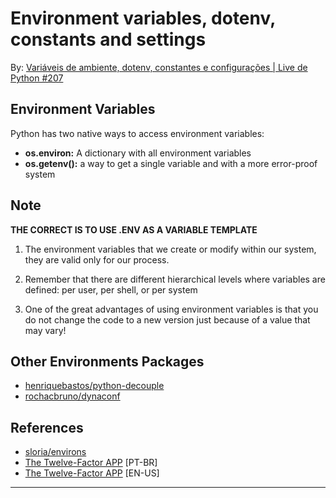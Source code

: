 # Environment variables, dotenv, constants and settings

By: [Variáveis de ambiente, dotenv, constantes e configurações | Live de Python #207](https://www.youtube.com/watch?v=DiiKff1z2Yw&t=1372s)

## Environment Variables

Python has two native ways to access environment variables:
- **os.environ:** A dictionary with all environment variables
- **os.getenv():** a way to get a single variable and with a more error-proof system

## Note

**THE CORRECT IS TO USE .ENV AS A VARIABLE TEMPLATE**

1. The environment variables that we create or modify within our system, they are valid only for our process.

2. Remember that there are different hierarchical levels where variables are defined: per user, per shell, or per system

3. One of the great advantages of using environment variables is that you do not change the code to a new version just because of a value that may vary!

## Other Environments Packages

- [henriquebastos/python-decouple](https://github.com/henriquebastos/python-decouple/)
- [rochacbruno/dynaconf](https://github.com/rochacbruno/dynaconf)

## References

- [sloria/environs](https://github.com/sloria/environs)
- [The Twelve-Factor APP](https://12factor.net/pt_br/) [PT-BR]
- [The Twelve-Factor APP](https://12factor.net/) [EN-US]

***
